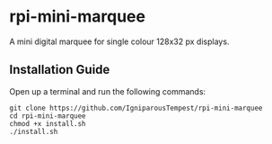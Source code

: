 # rpi-mini-marquee
A mini digital marquee for single colour 128x32 px displays.

## Installation Guide

Open up a terminal and run the following commands:

    git clone https://github.com/IgniparousTempest/rpi-mini-marquee
    cd rpi-mini-marquee
    chmod +x install.sh
    ./install.sh
